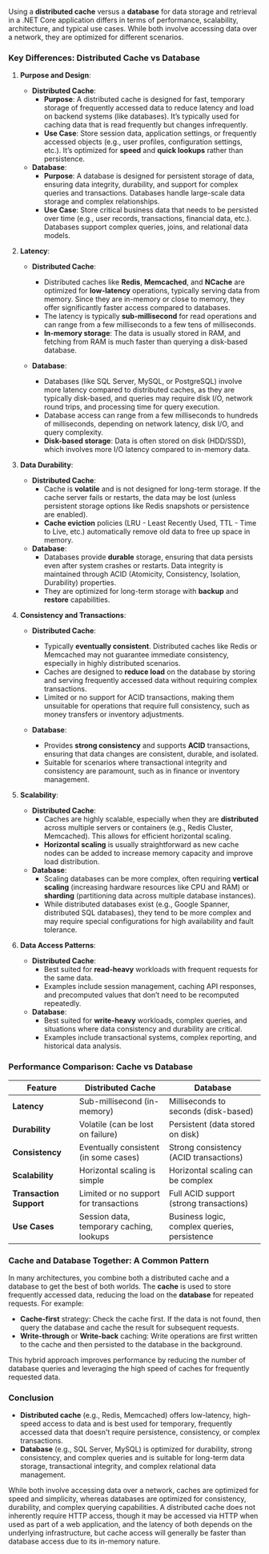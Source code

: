 Using a **distributed cache** versus a **database** for data storage and retrieval in a .NET Core application differs in terms of performance, scalability, architecture, and typical use cases. While both involve accessing data over a network, they are optimized for different scenarios.

### Key Differences: Distributed Cache vs Database

1. **Purpose and Design**:
   - **Distributed Cache**:
     - **Purpose**: A distributed cache is designed for fast, temporary storage of frequently accessed data to reduce latency and load on backend systems (like databases). It’s typically used for caching data that is read frequently but changes infrequently.
     - **Use Case**: Store session data, application settings, or frequently accessed objects (e.g., user profiles, configuration settings, etc.). It’s optimized for **speed** and **quick lookups** rather than persistence.
   - **Database**:
     - **Purpose**: A database is designed for persistent storage of data, ensuring data integrity, durability, and support for complex queries and transactions. Databases handle large-scale data storage and complex relationships.
     - **Use Case**: Store critical business data that needs to be persisted over time (e.g., user records, transactions, financial data, etc.). Databases support complex queries, joins, and relational data models.

2. **Latency**:
   - **Distributed Cache**:
     - Distributed caches like **Redis**, **Memcached**, and **NCache** are optimized for **low-latency** operations, typically serving data from memory. Since they are in-memory or close to memory, they offer significantly faster access compared to databases.
     - The latency is typically **sub-millisecond** for read operations and can range from a few milliseconds to a few tens of milliseconds.
     - **In-memory storage**: The data is usually stored in RAM, and fetching from RAM is much faster than querying a disk-based database.
   
   - **Database**:
     - Databases (like SQL Server, MySQL, or PostgreSQL) involve more latency compared to distributed caches, as they are typically disk-based, and queries may require disk I/O, network round trips, and processing time for query execution.
     - Database access can range from a few milliseconds to hundreds of milliseconds, depending on network latency, disk I/O, and query complexity.
     - **Disk-based storage**: Data is often stored on disk (HDD/SSD), which involves more I/O latency compared to in-memory data.

3. **Data Durability**:
   - **Distributed Cache**:
     - Cache is **volatile** and is not designed for long-term storage. If the cache server fails or restarts, the data may be lost (unless persistent storage options like Redis snapshots or persistence are enabled).
     - **Cache eviction** policies (LRU - Least Recently Used, TTL - Time to Live, etc.) automatically remove old data to free up space in memory.
   - **Database**:
     - Databases provide **durable** storage, ensuring that data persists even after system crashes or restarts. Data integrity is maintained through ACID (Atomicity, Consistency, Isolation, Durability) properties.
     - They are optimized for long-term storage with **backup** and **restore** capabilities.

4. **Consistency and Transactions**:
   - **Distributed Cache**:
     - Typically **eventually consistent**. Distributed caches like Redis or Memcached may not guarantee immediate consistency, especially in highly distributed scenarios.
     - Caches are designed to **reduce load** on the database by storing and serving frequently accessed data without requiring complex transactions.
     - Limited or no support for ACID transactions, making them unsuitable for operations that require full consistency, such as money transfers or inventory adjustments.
   
   - **Database**:
     - Provides **strong consistency** and supports **ACID** transactions, ensuring that data changes are consistent, durable, and isolated.
     - Suitable for scenarios where transactional integrity and consistency are paramount, such as in finance or inventory management.

5. **Scalability**:
   - **Distributed Cache**:
     - Caches are highly scalable, especially when they are **distributed** across multiple servers or containers (e.g., Redis Cluster, Memcached). This allows for efficient horizontal scaling.
     - **Horizontal scaling** is usually straightforward as new cache nodes can be added to increase memory capacity and improve load distribution.
   - **Database**:
     - Scaling databases can be more complex, often requiring **vertical scaling** (increasing hardware resources like CPU and RAM) or **sharding** (partitioning data across multiple database instances).
     - While distributed databases exist (e.g., Google Spanner, distributed SQL databases), they tend to be more complex and may require special configurations for high availability and fault tolerance.

6. **Data Access Patterns**:
   - **Distributed Cache**:
     - Best suited for **read-heavy** workloads with frequent requests for the same data. 
     - Examples include session management, caching API responses, and precomputed values that don’t need to be recomputed repeatedly.
   - **Database**:
     - Best suited for **write-heavy** workloads, complex queries, and situations where data consistency and durability are critical.
     - Examples include transactional systems, complex reporting, and historical data analysis.

### Performance Comparison: Cache vs Database

| Feature                  | Distributed Cache                          | Database                                    |
|--------------------------|--------------------------------------------|---------------------------------------------|
| **Latency**              | Sub-millisecond (in-memory)                | Milliseconds to seconds (disk-based)        |
| **Durability**           | Volatile (can be lost on failure)          | Persistent (data stored on disk)            |
| **Consistency**          | Eventually consistent (in some cases)      | Strong consistency (ACID transactions)      |
| **Scalability**          | Horizontal scaling is simple               | Horizontal scaling can be complex           |
| **Transaction Support**  | Limited or no support for transactions     | Full ACID support (strong transactions)     |
| **Use Cases**            | Session data, temporary caching, lookups   | Business logic, complex queries, persistence|

### Cache and Database Together: A Common Pattern

In many architectures, you combine both a distributed cache and a database to get the best of both worlds. The **cache** is used to store frequently accessed data, reducing the load on the **database** for repeated requests. For example:
- **Cache-first** strategy: Check the cache first. If the data is not found, then query the database and cache the result for subsequent requests.
- **Write-through** or **Write-back** caching: Write operations are first written to the cache and then persisted to the database in the background.

This hybrid approach improves performance by reducing the number of database queries and leveraging the high speed of caches for frequently requested data.

### Conclusion

- **Distributed cache** (e.g., Redis, Memcached) offers low-latency, high-speed access to data and is best used for temporary, frequently accessed data that doesn't require persistence, consistency, or complex transactions.
- **Database** (e.g., SQL Server, MySQL) is optimized for durability, strong consistency, and complex queries and is suitable for long-term data storage, transactional integrity, and complex relational data management.

While both involve accessing data over a network, caches are optimized for speed and simplicity, whereas databases are optimized for consistency, durability, and complex querying capabilities. A distributed cache does not inherently require HTTP access, though it may be accessed via HTTP when used as part of a web application, and the latency of both depends on the underlying infrastructure, but cache access will generally be faster than database access due to its in-memory nature.
